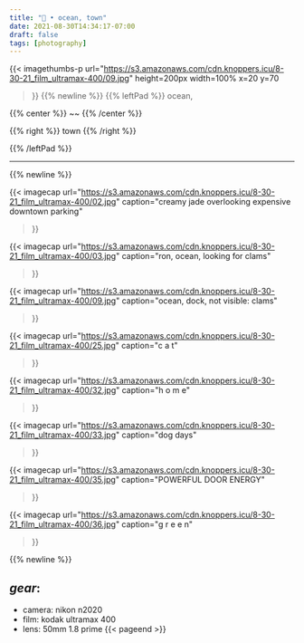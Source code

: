 ```yaml
---
title: "🌊 • ocean, town"
date: 2021-08-30T14:34:17-07:00
draft: false
tags: [photography]
---
```



{{<
    imagethumbs-p
    url="https://s3.amazonaws.com/cdn.knoppers.icu/8-30-21_film_ultramax-400/09.jpg"
    height=200px
    width=100%
    x=20
    y=70
>}}
{{% newline %}}
{{% leftPad %}}
ocean,

{{% center %}}
~~
{{% /center %}}

{{% right %}}
town
{{% /right %}}

{{% /leftPad %}}

---
{{% newline %}}

{{<
    imagecap
    url="https://s3.amazonaws.com/cdn.knoppers.icu/8-30-21_film_ultramax-400/02.jpg"
    caption="creamy jade overlooking expensive downtown parking"
>}}

{{<
    imagecap
    url="https://s3.amazonaws.com/cdn.knoppers.icu/8-30-21_film_ultramax-400/03.jpg"
    caption="ron, ocean, looking for clams"
>}}

{{<
    imagecap
    url="https://s3.amazonaws.com/cdn.knoppers.icu/8-30-21_film_ultramax-400/09.jpg"
    caption="ocean, dock, not visible: clams"
>}}

{{<
    imagecap
    url="https://s3.amazonaws.com/cdn.knoppers.icu/8-30-21_film_ultramax-400/25.jpg"
    caption="c a t"
>}}

{{<
    imagecap
    url="https://s3.amazonaws.com/cdn.knoppers.icu/8-30-21_film_ultramax-400/32.jpg"
    caption="h o m e"
>}}

{{<
    imagecap
    url="https://s3.amazonaws.com/cdn.knoppers.icu/8-30-21_film_ultramax-400/33.jpg"
    caption="dog days"
>}}

{{<
    imagecap
    url="https://s3.amazonaws.com/cdn.knoppers.icu/8-30-21_film_ultramax-400/35.jpg"
    caption="POWERFUL DOOR ENERGY"
>}}

{{<
    imagecap
    url="https://s3.amazonaws.com/cdn.knoppers.icu/8-30-21_film_ultramax-400/36.jpg"
    caption="g r e e n"
>}}


{{% newline %}}

## *gear*:
- camera: nikon n2020
- film: kodak ultramax 400
- lens: 50mm 1.8 prime
{{< pageend >}}
